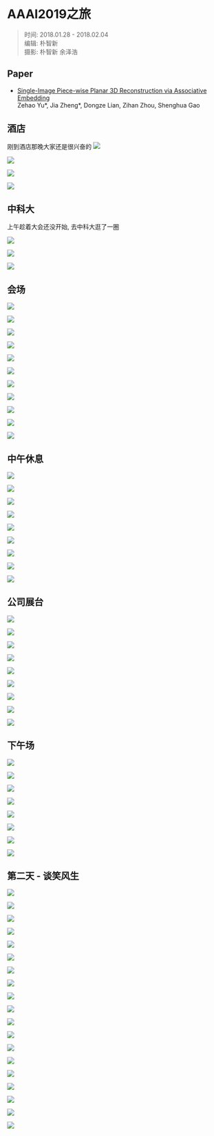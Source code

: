 # AAAI2019之旅
> 时间: 2018.01.28 - 2018.02.04  
编辑: 朴智新  
摄影: 朴智新 余泽浩

## Paper

* [Single-Image Piece-wise Planar 3D Reconstruction via Associative Embedding](https://arxiv.org/pdf/1902.09777.pdf)  
Zehao Yu\*, Jia Zheng\*, Dongze Lian, Zihan Zhou, Shenghua Gao

## 酒店
刚到酒店那晚大家还是很兴奋的
![](DSC00152.JPG)

![](DSC00153.JPG)

![](DSC00154.JPG)

![](DSC00175.JPG)

## 中科大
上午趁着大会还没开始, 去中科大逛了一圈

![](bg_0.JPG)

![](bg_1.JPG)

![](DSC00321.JPG)

## 会场
![](20180322-00002.JPG)

![](20180322-00004.JPG)

![](20180322-00005.JPG)

![](20180322-00006.JPG)

![](20180322-00010.JPG)

![](20180322-00016.JPG)

![](20180322-00034.JPG)

![](20180322-00069.JPG)

![](20180323-00002.JPG)

![](20180323-00003.JPG)

![](20180323-00021.JPG)

## 中午休息

![](20180323-00038.JPG)

![](20180323-00040.JPG)

![](20180323-00041.JPG)

![](20180323-00043.JPG)

![](20180323-00044.JPG)

![](20180323-00045.JPG)

![](20180323-00047.JPG)

![](20180323-00052.JPG)

![](20180323-00055.JPG)

## 公司展台

![](20180323-00056.JPG)

![](20180323-00057.JPG)

![](20180323-00060.JPG)

![](20180323-00061.JPG)

![](20180323-00062.JPG)

![](20180323-00065.JPG)

![](20180323-00066.JPG)

![](20180323-00071.JPG)

![](20180323-00072.JPG)

## 下午场
![](20180323-00080.JPG)

![](20180323-00081.JPG)

![](20180323-00082.JPG)

![](20180323-00083.JPG)

![](20180323-00084.JPG)

![](20180323-00100.JPG)

![](20180323-00101.JPG)

![](20180323-00102.JPG)

## 第二天 - 谈笑风生
![](20180324-00003.JPG)

![](20180324-00008.JPG)

![](20180324-00010.JPG)

![](20180324-00013.JPG)

![](20180324-00014.JPG)

![](20180324-00015.JPG)

![](20180324-00016.JPG)

![](20180324-00019.JPG)

![](20180324-00020.JPG)

![](20180324-00025.JPG)

![](20180324-00027.JPG)

![](20180324-00032.JPG)

![](20180324-00033.JPG)

![](20180324-00035.JPG)

![](20180324-00036.JPG)

![](20180324-00038.JPG)

![](20180324-00039.JPG)

![](20180324-00040.JPG)

![](20180324-00041.JPG)



